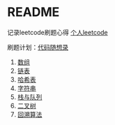 # README

记录leetcode刷题心得 [个人leetcode](https://leetcode.cn/u/lin-yi-ke-1/)

刷题计划：[代码随想录](https://programmercarl.com)

1. [数组](./array/README.md)
2. [链表](linkedlist/README.md)
3. [哈希表](./hashtable/README.md)
4. [字符串](./string/README.md)
5. [栈与队列](./stackqueue/README.md)
6. [二叉树](./binarytree/README.md)
7. [回溯算法](./backtrack/README.md)